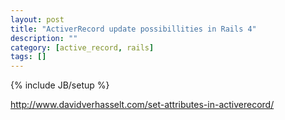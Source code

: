 ```yaml
---
layout: post
title: "ActiverRecord update possibillities in Rails 4"
description: ""
category: [active_record, rails]
tags: []
---
```

{% include JB/setup %}

<http://www.davidverhasselt.com/set-attributes-in-activerecord/>

